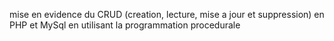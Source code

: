 mise en evidence du CRUD (creation, lecture, mise a jour et suppression) en PHP et MySql en utilisant la programmation procedurale

